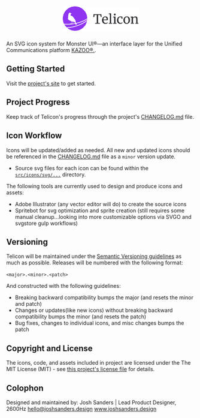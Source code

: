 <h1 align="center"><img src="docs/logo.svg" alt="Telicon logo" width="40%"></h1>

An SVG icon system for Monster UI&reg;&mdash;an interface layer for the Unified Communications platform [KAZOO&reg;.](https://github.com/2600hz/kazoo).

## Getting Started
Visit the [project's site](https://joshsanders.github.io/telicon) to get started.

## Project Progress
Keep track of Telicon's progress through the project's [CHANGELOG.md](https://github.com/joshsanders/telicon/blob/master/CHANGELOG.md) file.

## Icon Workflow
Icons will be updated/added as needed. All new and updated icons should be referenced in the [CHANGELOG.md](https://github.com/joshsanders/telicon/blob/master/CHANGELOG.md) file as a `minor` version update.

* Source svg files for each icon can be found within the [`src/icons/svg/...`](https://github.com/joshsanders/telicon/tree/master/src/icons/svg) directory.

The following tools are currently used to design and produce icons and assets:

* Adobe Illustrator (any vector editor will do) to create the source icons
* Spritebot for svg optimization and sprite creation (still requires some manual cleanup...looking into more customizable options via SVGO and svgstore gulp workflows)

## Versioning
Telicon will be maintained under the [Semantic Versioning guidelines](http://semver.org) as much as possible. Releases will be numbered with the following format:

`<major>.<minor>.<patch>`

And constructed with the following guidelines:

* Breaking backward compatibility bumps the major (and resets the minor and patch)
* Changes or updates(like new icons) without breaking backward compatibility bumps the minor (and resets the patch)
* Bug fixes, changes to individual icons, and misc changes bumps the patch

## Copyright and License
The icons, code, and assets included in project are licensed under the The MIT License (MIT) - see [this project's license file](https://github.com/joshsanders/telicon/blob/master/LICENSE.md) for details.

## Colophon
Designed and maintained by: 
Josh Sanders | Lead Product Designer, 2600Hz
hello@joshsanders.design
www.joshsanders.design

